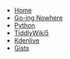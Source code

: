 <!-- markdownlint-disable-next-line MD041 -->
* [Home](/) <!-- homepage pitfall, https://github.com/docsifyjs/docsify/issues/1131 -->
* [Go-ing Nowhere](/gone)
* [Python](/spam)
* [TiddlyWiki5](/tiddlywiki)
* [Kdenlive](/kdenlive)
* [Gists](https://gist.github.com/TheDiveO)
